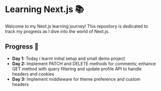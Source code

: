# Learning Next.js 📚

Welcome to my Next.js learning journey! This repository is dedicated to track my progress as I dive into the world of Next.js.

## Progress 🚀

- **Day 1:** Today i learnt initial setup and small demo project
- **Day 2:** Implement PATCH and DELETE methods for comments; enhance GET method with query filtering and update profile API to handle headers and cookies
- **Day 3:** Implement middleware for theme preference and custom headers